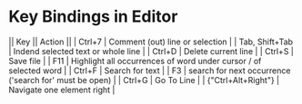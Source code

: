 # Key Bindings in Editor

|| Key  || Action ||
| Ctrl+7             | Comment (out) line or selection |
| Tab, Shift+Tab     | Indend selected text or whole line |
| Ctrl+D             | Delete current line |
| Ctrl+S             | Save file |
| F11                | Highlight all occurrences of word under cursor / of selected word |
| Ctrl+F             | Search for text |
| F3                 | search for next occurrence ('search for' must be open) |
| Ctrl+G             | Go To Line |
| {"Ctrl+Alt+Right"} | Navigate one element right |